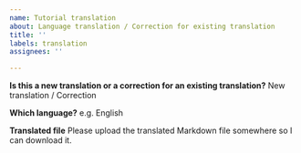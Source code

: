 ```yaml
---
name: Tutorial translation
about: Language translation / Correction for existing translation
title: ''
labels: translation
assignees: ''

---
```


<!-- Before you translate: Please submit your translation in Markdown format. You can see the existing Markdown format by clicking *Raw* on an existing translation. -->

**Is this a new translation or a correction for an existing translation?**
New translation / Correction

**Which language?**
e.g. English

**Translated file**
Please upload the translated Markdown file somewhere so I can download it.
